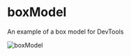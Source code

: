 # boxModel
An example of a box model for DevTools

![boxModel](https://user-images.githubusercontent.com/95387589/152625996-1f4852a6-8868-40b2-a239-93a1ee8e5953.png)
